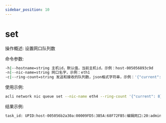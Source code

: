 ```yaml
---
sidebar_position: 10
---
```


# set
操作概述: 设置网口队列数

命令参数:
```bash
-h|--hostname=string 主机id，默认值，当前主机id，示例：host-005056893c9d
-n|--nic-name=string 网口名字，示例：eth1
-c|--ring-count=string 发送和接收的队列数，json格式字符串，示例：'{"current": 8}'
```

使用示例:
```bash
acli network nic queue set --nic-name eth4 --ring-count '{"current": 8}'
```

结果示例:
```bash
task_id: UPID:host-005056b2a30a:00009FD5:3B5A:68F72FB5:编辑网口:20:admin@vtp:
```
